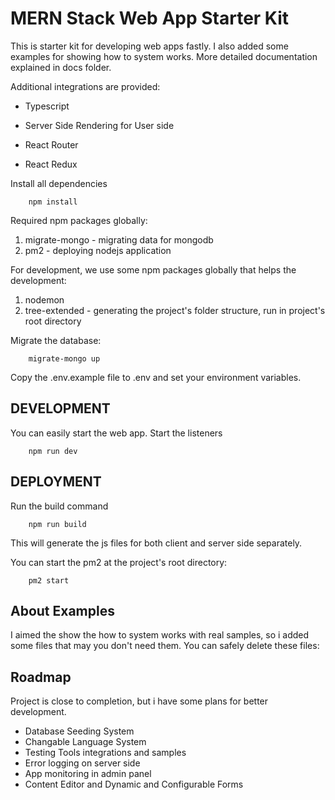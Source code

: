 # MERN Stack Web App Starter Kit

This is starter kit for developing web apps fastly. I also added some examples for showing how to system works. More detailed documentation explained in docs folder.

Additional integrations are provided:

* Typescript

* Server Side Rendering for User side

* React Router

* React Redux

Install all dependencies

```shellscript
    npm install  
```

Required npm packages globally:

1. migrate-mongo - migrating data for mongodb
2. pm2 - deploying nodejs application

For development, we use some npm packages globally that helps the development:

1. nodemon
2. tree-extended - generating the project's folder structure, run in project's root directory

Migrate the database:

```shellscript
    migrate-mongo up
```

Copy the .env.example file to .env and set your environment variables.

## DEVELOPMENT

You can easily start the web app. Start the listeners

```shellscript
    npm run dev  
```

## DEPLOYMENT

Run the build command

```shellscript
    npm run build
```

This will generate the js files for both client and server side separately.

You can start the pm2 at the project's root directory:

```shellscript
    pm2 start
```

## About Examples

I aimed the show the how to system works with real samples, so i added some files that may you don't need them. You can safely delete these files:

## Roadmap

Project is close to completion, but i have some plans for better development.

* Database Seeding System
* Changable Language System
* Testing Tools integrations and samples
* Error logging on server side
* App monitoring in admin panel
* Content Editor and Dynamic and Configurable Forms

